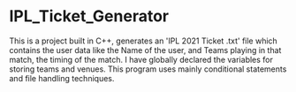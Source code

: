 # IPL_Ticket_Generator
This is a project built in C++, generates an 'IPL 2021 Ticket .txt' file which contains the user data like the Name of the user, and Teams playing in that match, the timing of the match. I have globally declared the variables for storing teams and venues. This program uses mainly conditional statements and file handling techniques.

